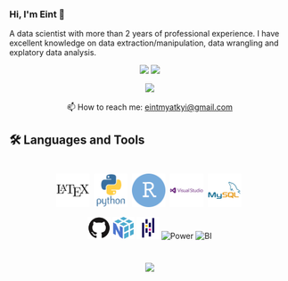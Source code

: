 ### Hi, I'm Eint 👋  

A data scientist with more than 2 years of professional experience. I have excellent knowledge on data extraction/manipulation, data wrangling and explatory data analysis.

<p align='center'>
   <a href="https://github-readme-stats.vercel.app/api?username=eintkyi&show_icons=true&theme=merko&count_private=true"><img
           height=150
           src="https://github-readme-stats.vercel.app/api?username=eintkyi&show_icons=true&theme=merko&count_private=true"/></a>
   <a href="https://github.com/eintkyi/github-readme-stats"><img height=150
                                                                  src="https://github-readme-stats.vercel.app/api/top-langs/?username=eintkyi&layout=compact&show_icons=true&theme=dark"/></a>
</p>

<p align='center'>
   <a href="https://www.linkedin.com/in/eintkyi/">
       <img src="https://img.shields.io/badge/linkedin-%230077B5.svg?&style=for-the-badge&logo=linkedin&logoColor=white"/>
   </a>
<p align='center'>
   📫 How to reach me: <a href='mailto:eintmyatkyi@gmail.com'>eintmyatkyi@gmail.com</a>
</p>


## 🛠 Languages and Tools

<div align="center" style="margin: 40px 0">

  <img src="https://github.com/devicons/devicon/blob/master/icons/latex/latex-original.svg" title="Latex" alt="Latex" width="60" height="60"/>&nbsp;
  <img src="https://github.com/devicons/devicon/blob/master/icons/python/python-original-wordmark.svg"  title="Python" alt="Python" width="60" height="60"/>&nbsp;
  <img src="https://github.com/devicons/devicon/blob/master/icons/rstudio/rstudio-original.svg" title="R" alt="R" width="60" height="60"/>&nbsp;
  <img src="https://github.com/devicons/devicon/blob/master/icons/visualstudio/visualstudio-plain-wordmark.svg" title="VS" alt="VS" width="60" height="60"/>&nbsp;
  <img src="https://github.com/devicons/devicon/blob/master/icons/mysql/mysql-original-wordmark.svg" title="MySQL"  alt="MySQL" width="60" height="60"/>&nbsp;
   
   </a>
  <img src="https://github.com/devicons/devicon/blob/master/icons/github/github-original.svg" title="Git" alt="Git" width="40" height="40"/>
  <img src="https://github.com/devicons/devicon/blob/master/icons/numpy/numpy-original.svg" title="Numpy" alt="Numpy" width="40" height="40"/>
  <img src="https://github.com/devicons/devicon/blob/master/icons/pandas/pandas-original.svg" title="Pandas" alt="Pandas" width="40" height="40"/>
  <img src="https://github.com/marclelijveld/Power-BI-Icons/blob/main/SVG/Power-Automate-Colored.svg" title="Power" alt="Power" width="40" height="40"/>
  <img src="https://github.com/marclelijveld/Power-BI-Icons/blob/main/SVG/Power-BI.svg" title="BI" alt="BI" width="40" height="40"/>
  

<div align="center" style="margin: 40px 0">
   <a href="https://github.com/eintkyi/github-profile-views-counter">
       <img width="175px" src="https://komarev.com/ghpvc/?username=eintkyi&color=DE002D">
   </a>
</div>

